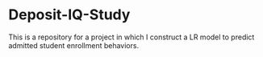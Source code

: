 # Deposit-IQ-Study
This is a repository for a project in which I construct a LR model to predict admitted student enrollment behaviors. 
